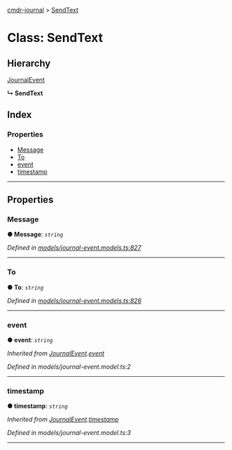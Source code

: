 [cmdr-journal](../README.md) > [SendText](../classes/sendtext.md)



# Class: SendText

## Hierarchy


 [JournalEvent](journalevent.md)

**↳ SendText**







## Index

### Properties

* [Message](sendtext.md#message)
* [To](sendtext.md#to)
* [event](sendtext.md#event)
* [timestamp](sendtext.md#timestamp)



---
## Properties
<a id="message"></a>

###  Message

**●  Message**:  *`string`* 

*Defined in [models/journal-event.models.ts:827](https://github.com/chrisbruford/cmdr-journal/blob/52f6f4c/src/models/journal-event.models.ts#L827)*





___

<a id="to"></a>

###  To

**●  To**:  *`string`* 

*Defined in [models/journal-event.models.ts:826](https://github.com/chrisbruford/cmdr-journal/blob/52f6f4c/src/models/journal-event.models.ts#L826)*





___

<a id="event"></a>

###  event

**●  event**:  *`string`* 

*Inherited from [JournalEvent](journalevent.md).[event](journalevent.md#event)*

*Defined in models/journal-event.model.ts:2*





___

<a id="timestamp"></a>

###  timestamp

**●  timestamp**:  *`string`* 

*Inherited from [JournalEvent](journalevent.md).[timestamp](journalevent.md#timestamp)*

*Defined in models/journal-event.model.ts:3*





___


